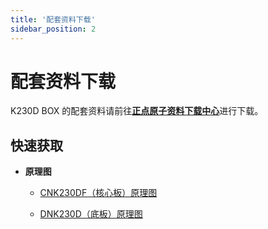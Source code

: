 ```yaml
---
title: '配套资料下载'
sidebar_position: 2
---
```


# 配套资料下载

K230D BOX 的配套资料请前往[**正点原子资料下载中心**](http://www.openedv.com/docs/boards/k210/ATK-DNK210.html)进行下载。

## 快速获取

- **原理图**

  - [CNK230DF（核心板）原理图](http://www.openedv.com/openedv_wiki/k230d-box-resources/ATK-CNK230DF.pdf)

  - [DNK230D（底板）原理图](http://www.openedv.com/openedv_wiki/k230d-box-resources/ATK-DNK230D.pdf)